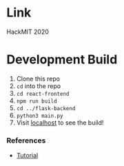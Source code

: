 # Link
HackMIT 2020

# Development Build

1. Clone this repo
2. `cd` into the repo
3. `cd react-frontend`
4. `npm run build`
5. `cd ../flask-backend`
6. `python3 main.py`
7. Visit [localhost](http://127.0.0.1:5000/) to see the build!

### References

* [Tutorial](https://www.youtube.com/watch?v=YW8VG_U-m48)
